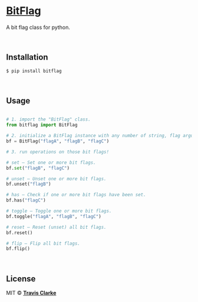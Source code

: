 # [BitFlag](https://pypi.org/project/bitflag/)

A bit flag class for python.

<br>

## Installation

```bash
$ pip install bitflag
```

<br>

## Usage

```python

# 1. import the "BitFlag" class.
from bitflag import BitFlag

# 2. initialize a BitFlag instance with any number of string, flag arguments.
bf = BitFlag("flagA", "flagB", "flagC")

# 3. run operations on those bit flags!

# set – Set one or more bit flags.
bf.set("flagB", "flagC")

# unset – Unset one or more bit flags.
bf.unset("flagB")

# has – Check if one or more bit flags have been set.
bf.has("flagC")

# toggle – Toggle one or more bit flags.
bf.toggle("flagA", "flagB", "flagC")

# reset – Reset (unset) all bit flags.
bf.reset()

# flip – Flip all bit flags.
bf.flip()

```

<br>

## License

MIT &copy; [**Travis Clarke**](https://blog.travismclarke.com/)
